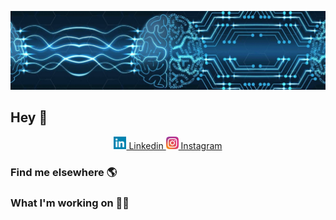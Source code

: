 ![Foto de Capa](images/foto-de-capa.jpeg)

## Hey 👋

<div align="center">
  <a href="https://www.linkedin.com/in/gabrielcaussi/"><img src="images/linkedin-icon.svg" alt="linkedin" width="20"/> Linkedin </a>
  <a href="https://www.instagram.com/g_caussi/"><img src="images/instagram-icon.svg" alt="instagram" width="20"/> Instagram </a>
</div>

### Find me elsewhere 🌎

### What I'm working on 👨‍💻

<!--
**gcaussi/gcaussi** is a ✨ _special_ ✨ repository because its `README.md` (this file) appears on your GitHub profile.

Here are some ideas to get you started:

- 🔭 I’m currently working on ...
- 🌱 I’m currently learning ...
- 👯 I’m looking to collaborate on ...
- 🤔 I’m looking for help with ...
- 💬 Ask me about ...
- 📫 How to reach me: ...
- 😄 Pronouns: ...
- ⚡ Fun fact: ...
-->
